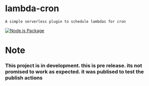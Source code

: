 <!-- @format -->

# lambda-cron

    A simple serverless plugin to schedule lambdas for cron

[![Node.js Package](https://github.com/levi-20/cronify/actions/workflows/npm-publish.yml/badge.svg)](https://github.com/levi-20/cronify/actions/workflows/npm-publish.yml)

# Note

### This project is in development. this is pre release. its not promised to work as expected. it was publised to test the publish actions

